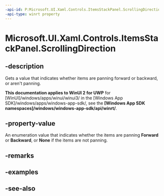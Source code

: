 ```yaml
---
-api-id: P:Microsoft.UI.Xaml.Controls.ItemsStackPanel.ScrollingDirection
-api-type: winrt property
---
```


<!-- Property syntax
public Windows.UI.Xaml.Controls.PanelScrollingDirection ScrollingDirection { get; }
-->

# Microsoft.UI.Xaml.Controls.ItemsStackPanel.ScrollingDirection

## -description
Gets a value that indicates whether items are panning forward or backward, or aren't panning.

**This documentation applies to WinUI 2 for UWP** for [WinUI]/windows/apps/winui/winui3/ in the [Windows App SDK]/windows/apps/windows-app-sdk/, see the **[Windows App SDK namespaces]/windows/windows-app-sdk/api/winrt/**.

## -property-value
An enumeration value that indicates whether the items are panning **Forward** or **Backward**, or **None** if the items are not panning.

## -remarks

## -examples

## -see-also
